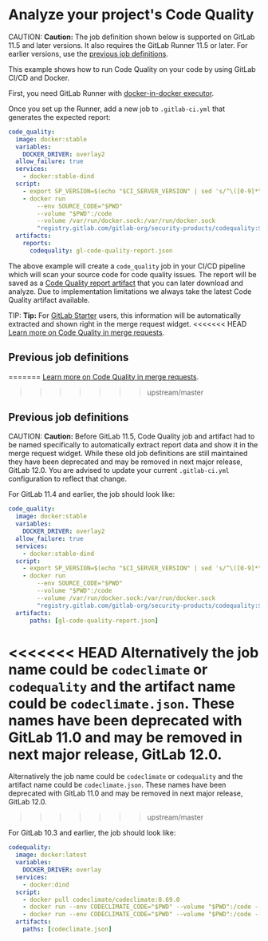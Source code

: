 # Analyze your project's Code Quality

CAUTION: **Caution:**
The job definition shown below is supported on GitLab 11.5 and later versions.
It also requires the GitLab Runner 11.5 or later.
For earlier versions, use the [previous job definitions](#previous-job-definitions).

This example shows how to run Code Quality on your code by using GitLab CI/CD
and Docker.

First, you need GitLab Runner with
[docker-in-docker executor](../docker/using_docker_build.md#use-docker-in-docker-executor).

Once you set up the Runner, add a new job to `.gitlab-ci.yml` that
generates the expected report:

```yaml
code_quality:
  image: docker:stable
  variables:
    DOCKER_DRIVER: overlay2
  allow_failure: true
  services:
    - docker:stable-dind
  script:
    - export SP_VERSION=$(echo "$CI_SERVER_VERSION" | sed 's/^\([0-9]*\)\.\([0-9]*\).*/\1-\2-stable/')
    - docker run
        --env SOURCE_CODE="$PWD"
        --volume "$PWD":/code
        --volume /var/run/docker.sock:/var/run/docker.sock
        "registry.gitlab.com/gitlab-org/security-products/codequality:$SP_VERSION" /code
  artifacts:
    reports:
      codequality: gl-code-quality-report.json
```

The above example will create a `code_quality` job in your CI/CD pipeline which
will scan your source code for code quality issues. The report will be saved as a
[Code Quality report artifact](../../ci/yaml/README.md#artifactsreportscodequality)
that you can later download and analyze.
Due to implementation limitations we always take the latest Code Quality artifact available.

TIP: **Tip:**
For [GitLab Starter][ee] users, this information will be automatically
extracted and shown right in the merge request widget.
<<<<<<< HEAD
[Learn more on Code Quality in merge requests](../../user/project/merge_requests/code_quality.html).

## Previous job definitions
=======
[Learn more on Code Quality in merge requests](https://docs.gitlab.com/ee/user/project/merge_requests/code_quality.html).
>>>>>>> upstream/master

## Previous job definitions

CAUTION: **Caution:**
Before GitLab 11.5, Code Quality job and artifact had to be named specifically
to automatically extract report data and show it in the merge request widget.
While these old job definitions are still maintained they have been deprecated
and may be removed in next major release, GitLab 12.0.
You are advised to update your current `.gitlab-ci.yml` configuration to reflect that change.

For GitLab 11.4 and earlier, the job should look like:

```yaml
code_quality:
  image: docker:stable
  variables:
    DOCKER_DRIVER: overlay2
  allow_failure: true
  services:
    - docker:stable-dind
  script:
    - export SP_VERSION=$(echo "$CI_SERVER_VERSION" | sed 's/^\([0-9]*\)\.\([0-9]*\).*/\1-\2-stable/')
    - docker run
        --env SOURCE_CODE="$PWD"
        --volume "$PWD":/code
        --volume /var/run/docker.sock:/var/run/docker.sock
        "registry.gitlab.com/gitlab-org/security-products/codequality:$SP_VERSION" /code
  artifacts:
      paths: [gl-code-quality-report.json]
```

<<<<<<< HEAD
Alternatively the job name could be `codeclimate` or `codequality` and the artifact name could be
`codeclimate.json`. These names have been deprecated with GitLab 11.0 and may be removed
in next major release, GitLab 12.0.
=======
Alternatively the job name could be `codeclimate` or `codequality`
and the artifact name could be `codeclimate.json`.
These names have been deprecated with GitLab 11.0
and may be removed in next major release, GitLab 12.0.
>>>>>>> upstream/master

For GitLab 10.3 and earlier, the job should look like:

```yaml
codequality:
  image: docker:latest
  variables:
    DOCKER_DRIVER: overlay
  services:
    - docker:dind
  script:
    - docker pull codeclimate/codeclimate:0.69.0
    - docker run --env CODECLIMATE_CODE="$PWD" --volume "$PWD":/code --volume /var/run/docker.sock:/var/run/docker.sock --volume /tmp/cc:/tmp/cc codeclimate/codeclimate:0.69.0 init
    - docker run --env CODECLIMATE_CODE="$PWD" --volume "$PWD":/code --volume /var/run/docker.sock:/var/run/docker.sock --volume /tmp/cc:/tmp/cc codeclimate/codeclimate:0.69.0 analyze -f json > codeclimate.json || true
  artifacts:
    paths: [codeclimate.json]
```

[cli]: https://github.com/codeclimate/codeclimate
[ee]: https://about.gitlab.com/pricing/

